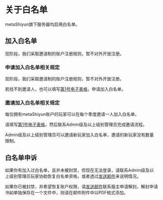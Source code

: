 # 关于白名单

metaShiyun旗下服务器均启用白名单。

## 加入白名单

现阶段，我们采取邀请制的账户注册规则，暂不对外开放注册。

### 申请加入白名单相关规定

现阶段，我们采取邀请制的账户注册规则，暂不对外开放注册。

若找不到邀请人，也可以填写[第1号电子表格](/pages#表格)，申请加入白名单。

### 邀请加入白名单相关规定

每位拥有metaShiyun账户的玩家可以在每个季度邀请一人加入白名单。

请填写[第1号电子表格](/pages#表格)，然后联系Admin级及以上级别管理员完成邀请流程。

Admin级及以上级别管理员可以邀请新玩家加入白名单，邀请的新玩家没有数量限制。

## 白名单申诉

如果你有加入过白名单，且并未被封禁，但现在无法登录，请联系Admin级及以上级别管理员玩家协助恢复白名单资格，或者透过[发送邮件](mailto:scchan@shiyun.org)来说明情况。

如果你已被封禁，并希望恢复账户权限，请[发送邮件](mailto:scchan@shiyun.org)联系服主申请解封。解封申请书如单独保存在一个文件中，则请在邮件附件中以PDF格式添加。
